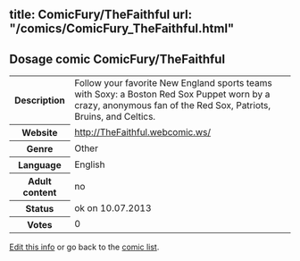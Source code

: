 title: ComicFury/TheFaithful
url: "/comics/ComicFury_TheFaithful.html"
---
Dosage comic ComicFury/TheFaithful
-----------------------------------------

<p id="msg"></p>
<script type="text/javascript">
if (window.location.search === '?edit_info_mail=sent_ok') {
  var elem = document.getElementById("msg");
  elem.innerHTML = 'Edited information sucessfully sent for review, which is usually done daily. Thanks!';
  elem.className = 'ok';
}
</script>
<table class="comicinfo">
<tr>
<th>Description</th><td>Follow your favorite New England sports teams with Soxy: a Boston Red Sox Puppet worn by a crazy, anonymous fan of the Red Sox, Patriots, Bruins, and Celtics.</td>
</tr>
<tr>
<th>Website</th><td><a href="http://TheFaithful.webcomic.ws/">http://TheFaithful.webcomic.ws/</a></td>
</tr>
<tr>
<th>Genre</th><td>Other</td>
</tr>
<tr>
<th>Language</th><td>English</td>
</tr>
<tr>
<th>Adult content</th><td>no</td>
</tr>
<tr>
<th>Status</th><td>ok on 10.07.2013</td>
</tr>
<tr>
<th>Votes</th><td>0</td>
</tr>
</table>

[Edit this info](ComicFury_TheFaithful_edit.html) or go back to the [comic list](../comic-index.html).
